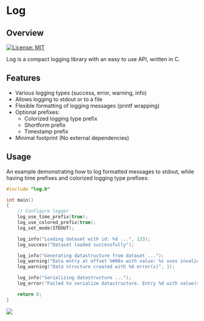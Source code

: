 # Log

## Overview
[![License: MIT](https://img.shields.io/badge/License-MIT-yellow.svg)](https://opensource.org/licenses/MIT)

Log is a compact logging library with an easy to use API, written in C.

## Features
- Various logging types (success, error, warning, info)
- Allows logging to stdout or to a file
- Flexible formatting of logging messages (printf wrapping)
- Optional prefixes:
    - Colorized logging type prefix
    - Shortform prefix
    - Timestamp prefix
- Minimal footprint (No external dependencies)


## Usage

An example demonstrating how to log formatted messages to stdout, while having time prefixes and colorized logging type prefixes:

```c
#include "log.h"

int main()
{
    // Configure logger
    log_use_time_prefix(true);
    log_use_colored_prefix(true);
    log_set_mode(STDOUT);

    log_info("Loading dataset with id: %d ...", 123);
    log_success("Dataset loaded successfully");

    log_info("Generating datastructure from dataset ...");
    log_warning("Data entry at offset %#08x with value: %s uses invalid ", 20, "test");
    log_warning("Data structure created with %d error(s)", 1);

    log_info("Serializing datastructure ...");
    log_error("Failed to serialize datastructure. Entry %d with value(s) x=%.2f y=%.2f are invalid.", 7, 10.5f, 20.5f);

    return 0;
}
```

![](https://i.imgur.com/4JwJK8E.png)
